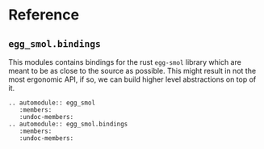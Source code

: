 # Reference

## `egg_smol.bindings`

This modules contains bindings for the rust `egg-smol` library which are meant to be as close to the source as possible. This might result in not the most ergonomic API, if so, we can build higher level abstractions on top of it.

```{eval-rst}
.. automodule:: egg_smol
   :members:
   :undoc-members:
.. automodule:: egg_smol.bindings
   :members:
   :undoc-members:
```
